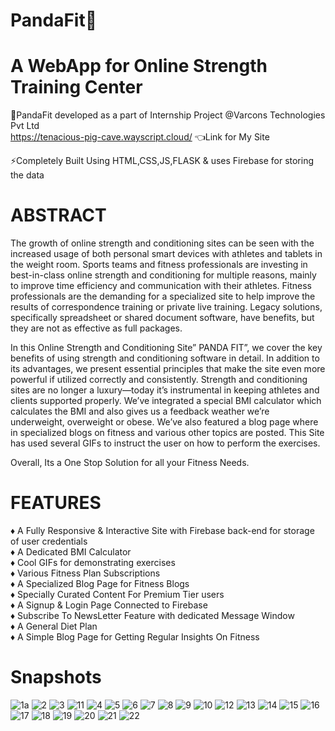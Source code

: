 # PandaFit🐼
# A WebApp for Online Strength Training Center
🐼PandaFit developed as a part of Internship Project @Varcons Technologies Pvt Ltd                                                                      
https://tenacious-pig-cave.wayscript.cloud/ 👈Link for My Site

⚡Completely Built Using HTML,CSS,JS,FLASK & uses Firebase for storing the data

# ABSTRACT
The growth of online strength and conditioning sites can be seen with the increased usage of both personal smart devices with athletes and tablets in the weight room. Sports teams and fitness professionals are investing in best-in-class online strength and conditioning for multiple reasons, mainly to improve time efficiency and communication with their athletes. Fitness professionals are the demanding for a specialized site to help improve the results of correspondence training or private live training. Legacy solutions, specifically spreadsheet or shared document software, have benefits, but they are not as effective as full packages.

In this Online Strength and Conditioning Site” PANDA FIT”, we cover the key benefits of using strength and conditioning software in detail. In addition to its advantages, we present essential principles that make the site even more powerful if utilized correctly and consistently. Strength and conditioning sites are no longer a luxury—today it’s instrumental in keeping athletes and clients supported properly. We’ve integrated a special BMI calculator which calculates the BMI and also gives us a feedback weather we’re underweight, overweight or obese. We’ve also featured a blog page where in specialized blogs on fitness and various other topics are posted.
This Site has used several GIFs to instruct the user on how to perform the exercises.


Overall, Its a One Stop Solution for all your Fitness Needs.

# FEATURES
♦️ A Fully Responsive & Interactive Site with Firebase back-end for storage of user credentials                                                                             
♦️ A Dedicated BMI Calculator                                                                            
♦️ Cool GIFs for demonstrating exercises                                                                            
♦️ Various Fitness Plan Subscriptions                                                                            
♦️ A Specialized Blog Page for Fitness Blogs                                                                            
♦️ Specially Curated Content For Premium Tier users                                                                             
♦️ A Signup & Login Page Connected to Firebase                                                                            
♦️ Subscribe To NewsLetter Feature with dedicated Message Window                                                                            
♦️ A General Diet Plan                                                                            
♦️ A Simple Blog Page for Getting Regular Insights On Fitness  
 
 
 # Snapshots
  



![1a](https://user-images.githubusercontent.com/73129362/192104929-39875087-4ecc-465f-9eb9-a2148d55dbda.png)
![2](https://user-images.githubusercontent.com/73129362/192104602-3142d93e-7124-424d-b31a-32ee0ee16e41.png)
![3](https://user-images.githubusercontent.com/73129362/192104605-2a3e7652-7ddf-4a4b-adf3-673dd5ceaac7.png)
![11](https://user-images.githubusercontent.com/73129362/192104631-d4b0382c-968a-485f-af0e-598377eae857.png)
![4](https://user-images.githubusercontent.com/73129362/192104613-d7089435-01c9-4e56-9c53-7bc586c68108.png)
![5](https://user-images.githubusercontent.com/73129362/192104616-6c7c21f5-1cce-47db-bb49-8d44a287b525.png)
![6](https://user-images.githubusercontent.com/73129362/192104618-cb454647-2312-4020-b41d-2408562074dd.png)
![7](https://user-images.githubusercontent.com/73129362/192104619-60b5aa40-18ef-4a5f-b638-5962a786aa3c.png)
![8](https://user-images.githubusercontent.com/73129362/192104622-241f094a-994f-4ff7-b98b-59a3a08eb765.png)
![9](https://user-images.githubusercontent.com/73129362/192104624-3fcb4b2b-4bd2-4daf-8f53-a613c014a901.png)
![10](https://user-images.githubusercontent.com/73129362/192104627-a3711220-6e09-4cec-bbdc-ba3e8f6af444.png)
![12](https://user-images.githubusercontent.com/73129362/192104637-034b7178-6081-4463-b52a-6e1c24c99938.png)
![13](https://user-images.githubusercontent.com/73129362/192104586-dd311cc2-32f0-4b16-a035-af07028a1e49.png)
![14](https://user-images.githubusercontent.com/73129362/192104588-03d72269-27cb-4880-a987-9041005c2e22.png)
![15](https://user-images.githubusercontent.com/73129362/192104589-d70d2f1b-9c95-43b7-840f-1a945a89a449.png)
![16](https://user-images.githubusercontent.com/73129362/192104590-783b36d3-5a4b-426a-a5c8-529508f1d4fa.png)
![17](https://user-images.githubusercontent.com/73129362/192104591-e35651f7-f685-4413-814d-87e3933d817b.png)
![18](https://user-images.githubusercontent.com/73129362/192104593-7010605e-0865-440f-a786-3ac0b6173d8c.png)
![19](https://user-images.githubusercontent.com/73129362/192104596-fd14749e-82c5-47e8-8a01-ad3c60c0bafa.png)
![20](https://user-images.githubusercontent.com/73129362/192104597-663d9147-7605-4238-9a83-2b431fd22d4b.png)
![21](https://user-images.githubusercontent.com/73129362/192104599-7b8136e9-f827-42af-a8fa-8f4714015109.png)
![22](https://user-images.githubusercontent.com/73129362/192104600-1931da50-b082-4cba-b0de-883d88e101e3.png)
